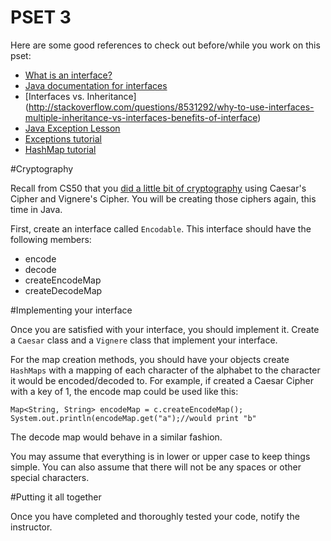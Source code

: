 PSET 3
======

Here are some good references to check out before/while you work on this pset:

* [What is an interface?](https://docs.oracle.com/javase/tutorial/java/concepts/interface.html)
* [Java documentation for interfaces](https://docs.oracle.com/javase/tutorial/java/IandI/createinterface.html)
* [Interfaces vs. Inheritance] (http://stackoverflow.com/questions/8531292/why-to-use-interfaces-multiple-inheritance-vs-interfaces-benefits-of-interface)
* [Java Exception Lesson](https://docs.oracle.com/javase/tutorial/essential/exceptions/)
* [Exceptions tutorial](http://www.tutorialspoint.com/java/java_exceptions.htm)
* [HashMap tutorial](http://tutorialswithexamples.com/java-map-and-hashmap-tutorial-with-examples/)

#Cryptography

Recall from CS50 that you [did a little bit of cryptography](http://cdn.cs50.net/2015/spring/psets/2/pset2/pset2.html#hail_caesar) using Caesar's Cipher and Vignere's Cipher. You will be creating those ciphers again, this time in Java.

First, create an interface called `Encodable`. This interface should have the following members:

* encode
* decode
* createEncodeMap
* createDecodeMap

#Implementing your interface

Once you are satisfied with your interface, you should implement it. Create a `Caesar` class and a `Vignere` class that implement your interface.

For the map creation methods, you should have your objects create `HashMaps` with a mapping of each character of the alphabet to the character it would be encoded/decoded to. For example, if created a Caesar Cipher with a key of 1, the encode map could be used like this:

`Map<String, String> encodeMap = c.createEncodeMap();
System.out.println(encodeMap.get("a");//would print "b"`

The decode map would behave in a similar fashion.

You may assume that everything is in lower or upper case to keep things simple. You can also assume that there will not be any spaces or other special characters.

#Putting it all together

Once you have completed and thoroughly tested your code, notify the instructor.